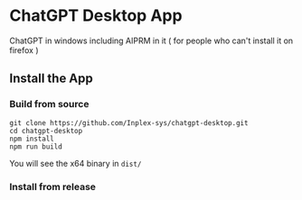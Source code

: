 # ChatGPT Desktop App

ChatGPT in windows including AIPRM in it ( for people who can't install it on firefox )


## Install the App

### Build from source
```
git clone https://github.com/Inplex-sys/chatgpt-desktop.git
cd chatgpt-desktop
npm install
npm run build
```
You will see the x64 binary in `dist/`

### Install from release
